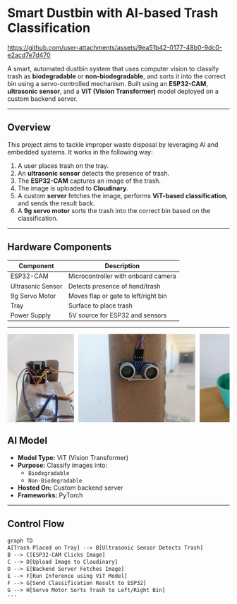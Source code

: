 #  Smart Dustbin with AI-based Trash Classification

https://github.com/user-attachments/assets/9ea51b42-0177-48b0-9dc0-e2acd7e7d470



A smart, automated dustbin system that uses computer vision to classify trash as **biodegradable** or **non-biodegradable**, and sorts it into the correct bin using a servo-controlled mechanism. Built using an **ESP32-CAM**, **ultrasonic sensor**, and a **ViT (Vision Transformer)** model deployed on a custom backend server.

---

## Overview

This project aims to tackle improper waste disposal by leveraging AI and embedded systems. It works in the following way:

1. A user places trash on the tray.
2. An **ultrasonic sensor** detects the presence of trash.
3. The **ESP32-CAM** captures an image of the trash.
4. The image is uploaded to **Cloudinary**.
5. A custom **server** fetches the image, performs **ViT-based classification**, and sends the result back.
6. A **9g servo motor** sorts the trash into the correct bin based on the classification.

---

##  Hardware Components

| Component         | Description                            |
|------------------|----------------------------------------|
| ESP32-CAM         | Microcontroller with onboard camera    |
| Ultrasonic Sensor | Detects presence of hand/trash         |
| 9g Servo Motor    | Moves flap or gate to left/right bin   |
| Tray              | Surface to place trash                 |
| Power Supply      | 5V source for ESP32 and sensors        |

---
<!-- Scrollable image gallery -->
<div style="display: flex; overflow-x: auto; gap: 10px;">
  <img src="Images/ESP32.jpeg" alt="Smart Bin 1" height="200">
  <img src="Images/UltraSonicSensor.jpeg" alt="Smart Bin 2" height="200">
  <img src="Images/SideView.jpeg" alt="Smart Bin 3" height="200">
  <img src="Images/FullSetup.jpeg" alt="Smart Bin 4" height="200">
</div>

##  AI Model

- **Model Type:** ViT (Vision Transformer)
- **Purpose:** Classify images into:
  - `Biodegradable`
  - `Non-Biodegradable`
- **Hosted On:** Custom backend server
- **Frameworks:** PyTorch

---

## Control Flow

```mermaid
graph TD
A[Trash Placed on Tray] --> B[Ultrasonic Sensor Detects Trash]
B --> C[ESP32-CAM Clicks Image]
C --> D[Upload Image to Cloudinary]
D --> E[Backend Server Fetches Image]
E --> F[Run Inference using ViT Model]
F --> G[Send Classification Result to ESP32]
G --> H[Servo Motor Sorts Trash to Left/Right Bin]
'''

